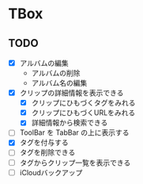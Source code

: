 # TBox

## TODO

- [x] アルバムの編集
  - アルバムの削除
  - アルバム名の編集
- [x] クリップの詳細情報を表示できる
  - [x] クリップにひもづくタグをみれる
  - [x] クリップにひもづくURLをみれる
  - [x] 詳細情報から検索できる
- [ ] ToolBar を TabBar の上に表示する
- [x] タグを付与する
- [ ] タグを削除できる
- [ ] タグからクリップ一覧を表示できる
- [ ] iCloudバックアップ
